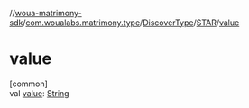 //[woua-matrimony-sdk](../../../../index.md)/[com.woualabs.matrimony.type](../../index.md)/[DiscoverType](../index.md)/[STAR](index.md)/[value](value.md)

# value

[common]\
val [value](value.md): [String](https://kotlinlang.org/api/latest/jvm/stdlib/kotlin/-string/index.html)
